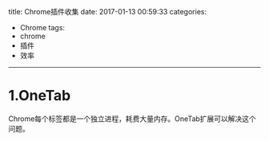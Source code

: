 title: Chrome插件收集
date: 2017-01-13 00:59:33
categories:
  - Chrome
tags:
  - chrome
  - 插件
  - 效率
---
# 1.OneTab
Chrome每个标签都是一个独立进程，耗费大量内存。OneTab扩展可以解决这个问题。
